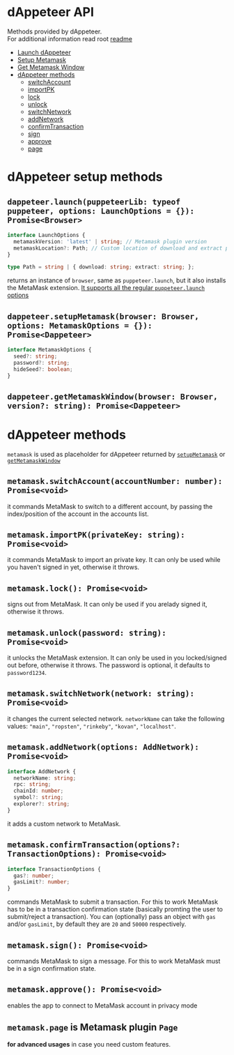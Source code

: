 # dAppeteer API

Methods provided by dAppeteer.  
For additional information read root [readme](../README.md)

- [Launch dAppeteer](#launch)
- [Setup Metamask](#setup)
- [Get Metamask Window](#getMetamask)
- [dAppeteer methods](#methods)
  - [switchAccount](#switchAccount)
  - [importPK](#importPK)
  - [lock](#lock)
  - [unlock](#unlock)
  - [switchNetwork](#switchNetwork)
  - [addNetwork](#addNetwork)
  - [confirmTransaction](#confirmTransaction)
  - [sign](#sign)
  - [approve](#approve)
  - [page](#page)

# dAppeteer setup methods

<a name="launch"></a>
## `dappeteer.launch(puppeteerLib: typeof puppeteer, options: LaunchOptions = {}): Promise<Browser>`
```typescript
interface LaunchOptions {
  metamaskVersion: 'latest' | string; // Metamask plugin version
  metamaskLocation?: Path; // Custom location of download and extract path
}

type Path = string | { download: string; extract: string; };
```
returns an instance of `browser`, same as `puppeteer.launch`, but it also installs the MetaMask extension. [It supports all the regular `puppeteer.launch` options](https://github.com/puppeteer/puppeteer/blob/v5.5.0/docs/api.md#puppeteerlaunchoptions)

<a name="setup"></a>
## `dappeteer.setupMetamask(browser: Browser, options: MetamaskOptions = {}): Promise<Dappeteer>`
```typescript
interface MetamaskOptions {
  seed?: string;
  password?: string;
  hideSeed?: boolean;
}
```

<a name="getMetamask"></a>
## `dappeteer.getMetamaskWindow(browser: Browser, version?: string): Promise<Dappeteer>`

<a name="methods"></a>
# dAppeteer methods
`metamask` is used as placeholder for dAppeteer returned by [`setupMetamask`](setup) or [`getMetamaskWindow`](getMetamask)


<a name="switchAccount"></a>
## `metamask.switchAccount(accountNumber: number): Promise<void>`  
it commands MetaMask to switch to a different account, by passing the index/position of the account in the accounts list.

<a name="importPK"></a>
## `metamask.importPK(privateKey: string): Promise<void>`  
it commands MetaMask to import an private key. It can only be used while you haven't signed in yet, otherwise it throws.

<a name="lock"></a>
## `metamask.lock(): Promise<void>`  
signs out from MetaMask. It can only be used if you arelady signed it, otherwise it throws.

<a name="unlock"></a>
## `metamask.unlock(password: string): Promise<void>`  
it unlocks the MetaMask extension. It can only be used in you locked/signed out before, otherwise it throws. The password is optional, it defaults to `password1234`.

<a name="switchNetwork"></a>
## `metamask.switchNetwork(network: string): Promise<void>`  
it changes the current selected network. `networkName` can take the following values: `"main"`, `"ropsten"`, `"rinkeby"`, `"kovan"`, `"localhost"`.

<a name="addNetwork"></a>
## `metamask.addNetwork(options: AddNetwork): Promise<void>`
```typescript
interface AddNetwork {
  networkName: string;
  rpc: string;
  chainId: number;
  symbol?: string;
  explorer?: string;
}
```
it adds a custom network to MetaMask.

<a name="confirmTransaction"></a>
## `metamask.confirmTransaction(options?: TransactionOptions): Promise<void>`
```typescript
interface TransactionOptions {
  gas?: number;
  gasLimit?: number;
}
```
commands MetaMask to submit a transaction. For this to work MetaMask has to be in a transaction confirmation state (basically promting the user to submit/reject a transaction). You can (optionally) pass an object with `gas` and/or `gasLimit`, by default they are `20` and `50000` respectively.


<a name="sign"></a>
## `metamask.sign(): Promise<void>`  
commands MetaMask to sign a message. For this to work MetaMask must be in a sign confirmation state.

<a name="approve"></a>
## `metamask.approve(): Promise<void>`  
enables the app to connect to MetaMask account in privacy mode

<a name="page"></a>
## `metamask.page` is Metamask plugin `Page`
**for advanced usages** in case you need custom features.
